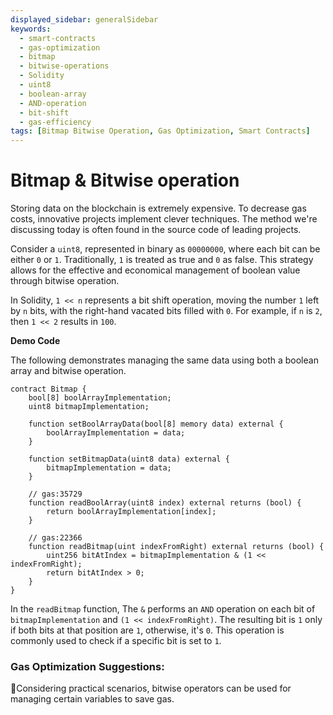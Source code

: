 ```yaml
---
displayed_sidebar: generalSidebar
keywords:
  - smart-contracts
  - gas-optimization
  - bitmap
  - bitwise-operations
  - Solidity
  - uint8
  - boolean-array
  - AND-operation
  - bit-shift
  - gas-efficiency
tags: [Bitmap Bitwise Operation, Gas Optimization, Smart Contracts]
---
```


# Bitmap & Bitwise operation

Storing data on the blockchain is extremely expensive. To decrease gas costs, innovative projects implement clever techniques. The method we're discussing today is often found in the source code of leading projects.

Consider a `uint8`, represented in binary as `00000000`, where each bit can be either `0` or `1`. Traditionally, `1` is treated as true and `0` as false. This strategy allows for the effective and economical management of boolean value through bitwise operation.

In Solidity, `1 << n` represents a bit shift operation, moving the number `1` left by `n` bits, with the right-hand vacated bits filled with `0`. For example, if `n` is `2`, then `1 << 2` results in `100`.


**Demo Code**

The following demonstrates managing the same data using both a boolean array and bitwise operation.

```solidity
contract Bitmap {
    bool[8] boolArrayImplementation;
    uint8 bitmapImplementation;

    function setBoolArrayData(bool[8] memory data) external {
        boolArrayImplementation = data;
    }

    function setBitmapData(uint8 data) external {
        bitmapImplementation = data;
    }

    // gas:35729
    function readBoolArray(uint8 index) external returns (bool) {
        return boolArrayImplementation[index];
    }

    // gas:22366
    function readBitmap(uint indexFromRight) external returns (bool) {
        uint256 bitAtIndex = bitmapImplementation & (1 << indexFromRight);
        return bitAtIndex > 0;
    }
}
```

In the `readBitmap` function, The `&` performs an `AND` operation on each bit of `bitmapImplementation` and `(1 << indexFromRight)`. The resulting bit is `1` only if both bits at that position are `1`, otherwise, it's `0`. This operation is commonly used to check if a specific bit is set to `1`.

### Gas Optimization Suggestions:

🌟Considering practical scenarios, bitwise operators can be used for managing certain variables to save gas.
